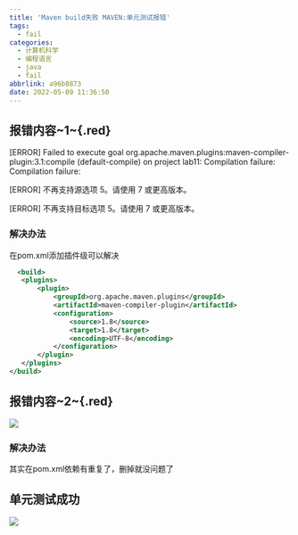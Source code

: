 ```yaml
---
title: 'Maven build失败 MAVEN:单元测试报错'
tags:
  - fail
categories:
  - 计算机科学
  - 编程语言
  - java
  - fail
abbrlink: a96b8873
date: 2022-05-09 11:36:50
---
```


## 报错内容~1~{.red}

[ERROR] Failed to execute goal org.apache.maven.plugins:maven-compiler-plugin:3.1:compile (default-compile) on project lab11: Compilation failure: Compilation failure:  

[ERROR] 不再支持源选项 5。请使用 7 或更高版本。 

[ERROR] 不再支持目标选项 5。请使用 7 或更高版本。

### 解决办法

在pom.xml添加插件级可以解决

```xml
  <build>
   <plugins>
       <plugin>
           <groupId>org.apache.maven.plugins</groupId>
           <artifactId>maven-compiler-plugin</artifactId>
           <configuration>
               <source>1.8</source>
               <target>1.8</target>
               <encoding>UTF-8</encoding>
           </configuration>
       </plugin>
   </plugins>
</build>
```



## 报错内容~2~{.red}

![](https://cdn.jsdelivr.net/gh/0000rookie/imgs/2022051525.jpeg)

### 解决办法

其实在pom.xml依赖有重复了，删掉就没问题了



## 单元测试成功

![](https://cdn.jsdelivr.net/gh/0000rookie/imgs/2022051530.jpeg)
